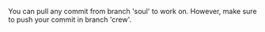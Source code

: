 You can pull any commit from branch 'soul' to work on. However, make sure to push your commit in branch 'crew'.